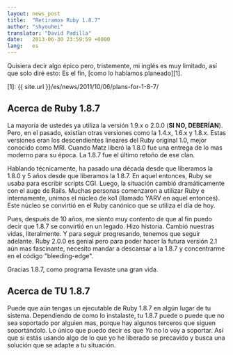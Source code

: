 ```yaml
---
layout: news_post
title:  "Retiramos Ruby 1.8.7"
author: "shyouhei"
translator: "David Padilla"
date:   2013-06-30 23:59:59 +0000
lang:   es
---
```


Quisiera decir algo épico pero, tristemente, mi inglés es muy limitado,
así que solo diré esto: Es el fin, [como lo habíamos planeado][1].

[1]: {{ site.url }}/es/news/2011/10/06/plans-for-1-8-7/

## Acerca de Ruby 1.8.7

La mayoría de ustedes ya utiliza la versión 1.9.x o 2.0.0
(**SI NO, DEBERÍAN**).
Pero, en el pasado, existían otras versiones como la 1.4.x, 1.6.x y 1.8.x.
Estas versiones eran los descendientes lineares del Ruby original 1.0, mejor
conocido como MRI. Cuando Matz liberó la 1.8.0 fue una entrega de lo mas
moderno para su época.
La 1.8.7 fue el último retoño de ese clan.

Hablando técnicamente, ha pasado una década desde que liberamos la 1.8.0 y
5 años desde que liberamos la 1.8.7. En aquel entonces, Ruby se usaba para
escribir scripts CGI. Luego, la situación cambió dramáticamente con
el auge de Rails.
Muchas personas comenzaron a utilizar Ruby e internamente, unimos
el núcleo de ko1 (llamado YARV en aquel entonces). Este núcleo se convirtió
en el Ruby canónico que se utiliza el día de hoy.

Pues, después de 10 años, me siento muy contento de que al fin puedo decir
que 1.8.7 se convirtió en un legado. Hizo historia. Cambió nuestras vidas,
literalmente.
Y para seguir progresando, tenemos que seguir adelante. Ruby 2.0.0 es genial
pero para poder hacer la futura versión 2.1 aún mas fascinante, necesito
mandar a descansar a la 1.8.7 y concentrarme en el código "bleeding-edge".

Gracias 1.8.7, como programa llevaste una gran vida.

## Acerca de TU 1.8.7

Puede que aún tengas un ejecutable de Ruby 1.8.7 en algún lugar de tu sistema.
Dependiendo de como lo instalaste, tu 1.8.7 puede o puede que no sea soportado
por alguien mas, porque hay algunos terceros que siguen soportándolo.
Lo único que puedo decir es que _Yo_ no lo voy a soportar. Así que si estás
usando algo de lo que yo he liberado se precavido y busca una solución que
se adapte a tu situación.

